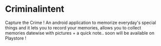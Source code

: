# Criminalintent
Capture the Crime ! An android application to memorize everyday's special things and it lets you to record your memories, allows you to collect memories datewise with pictures + a quick note.. soon will be available on Playstore !
